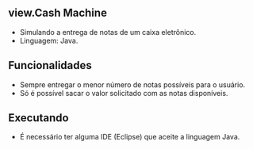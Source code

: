 view.Cash Machine 
----------
 *	Simulando a entrega de notas de um caixa eletrônico.
 *	Linguagem: Java.

Funcionalidades
---------
 *	Sempre entregar o menor número de notas possíveis para o usuário.
 *	Só é possível sacar o valor solicitado com as notas disponíveis.

Executando
---------
 *	É necessário ter alguma IDE (Eclipse) que aceite a linguagem Java.
